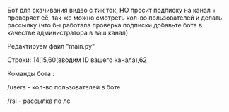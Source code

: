 Бот для скачивания видео с тик ток, НО просит подписку на канал + проверяет её, так же можно смотреть кол-во пользователей и делать рассылку (что бы работала проверка подписки добавьте бота в качестве администратора в ваш канал)


Редактируем файл "main.py"

Строки: 14,15,60(вводим ID вашего канала),62


Команды бота :


/users - кол-во пользователей в боте


/rsl - рассылка по лс

